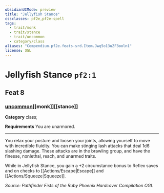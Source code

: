 ```yaml
---
obsidianUIMode: preview
title: "Jellyfish Stance"
cssclasses: pf2e,pf2e-spell
tags:
  - trait/monk
  - trait/stance
  - trait/uncommon
  - category/class
aliases: "Compendium.pf2e.feats-srd.Item.Jwq5o13uZF3ooln1"
license: OGL
---
```

# Jellyfish Stance `pf2:1`
## Feat 8
### [uncommon](uncommon "Uncommon Rarity Trait")[[monk]][[stance]]

**Category** class; 




**Requirements** You are unarmored.

* * *

You relax your posture and loosen your joints, allowing yourself to move with incredible fluidity. You can make stinging lash attacks that deal 1d6 slashing damage. These attacks are in the brawling group, and have the finesse, nonlethal, reach, and unarmed traits.

While in Jellyfish Stance, you gain a +2 circumstance bonus to Reflex saves and on checks to [[Actions/Escape|Escape]] and [[Actions/Squeeze|Squeeze]].

*Source: Pathfinder Fists of the Ruby Phoenix Hardcover Compilation*
*OGL*